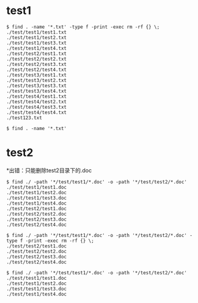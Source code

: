 # test1

~~~Jake@DESKTOP-3SHLOGR ~/study/practice
$ find . -name '*.txt' -type f -print -exec rm -rf {} \;
./test/test1/test1.txt
./test/test1/test2.txt
./test/test1/test3.txt
./test/test1/test4.txt
./test/test2/test1.txt
./test/test2/test2.txt
./test/test2/test3.txt
./test/test2/test4.txt
./test/test3/test1.txt
./test/test3/test2.txt
./test/test3/test3.txt
./test/test3/test4.txt
./test/test4/test1.txt
./test/test4/test2.txt
./test/test4/test3.txt
./test/test4/test4.txt
./test123.txt
~~~

~~~Jake@DESKTOP-3SHLOGR ~/study/practice
$ find . -name '*.txt'
~~~

# test2

*出错：只能删除test2目录下的.doc

~~~Jake@DESKTOP-3SHLOGR ~/study/practice
$ find ./ -path '*/test/test1/*.doc' -o -path '*/test/test2/*.doc'
./test/test1/test1.doc
./test/test1/test2.doc
./test/test1/test3.doc
./test/test1/test4.doc
./test/test2/test1.doc
./test/test2/test2.doc
./test/test2/test3.doc
./test/test2/test4.doc
~~~

~~~Jake@DESKTOP-3SHLOGR ~/study/practice
$ find ./ -path '*/test/test1/*.doc' -o -path '*/test/test2/*.doc' -type f -print -exec rm -rf {} \;
./test/test2/test1.doc
./test/test2/test2.doc
./test/test2/test3.doc
./test/test2/test4.doc
~~~

~~~Jake@DESKTOP-3SHLOGR ~/study/practice
$ find ./ -path '*/test/test1/*.doc' -o -path '*/test/test2/*.doc'
./test/test1/test1.doc
./test/test1/test2.doc
./test/test1/test3.doc
./test/test1/test4.doc
~~~